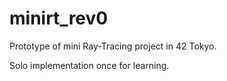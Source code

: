 # minirt_rev0

Prototype of mini Ray-Tracing project in 42 Tokyo.

Solo implementation once for learning.
